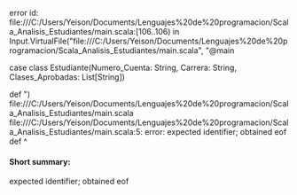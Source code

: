 error id: file:///C:/Users/Yeison/Documents/Lenguajes%20de%20programacion/Scala_Analisis_Estudiantes/main.scala:[106..106) in Input.VirtualFile("file:///C:/Users/Yeison/Documents/Lenguajes%20de%20programacion/Scala_Analisis_Estudiantes/main.scala", "@main

case class Estudiante(Numero_Cuenta: String, Carrera: String, Clases_Aprobadas: List[String])

def ")
file:///C:/Users/Yeison/Documents/Lenguajes%20de%20programacion/Scala_Analisis_Estudiantes/main.scala
file:///C:/Users/Yeison/Documents/Lenguajes%20de%20programacion/Scala_Analisis_Estudiantes/main.scala:5: error: expected identifier; obtained eof
def 
    ^
#### Short summary: 

expected identifier; obtained eof